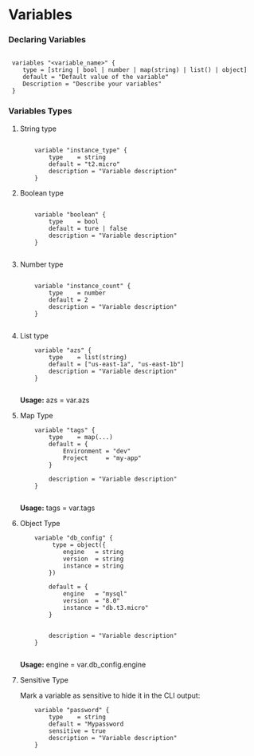 # Variables


### Declaring Variables

```

 variables "<variable_name>" {
    type = [string | bool | number | map(string) | list() | object]
    default = "Default value of the variable"
    Description = "Describe your variables"
 }

```

### Variables Types

1. String type

    ```

        variable "instance_type" {
            type    = string
            default = "t2.micro"
            description = "Variable description"
        }

    ```
2. Boolean type

    ```

        variable "boolean" {
            type    = bool
            default = ture | false
            description = "Variable description"
        }
        
    ```

3. Number type
    ```

        variable "instance_count" {
            type    = number
            default = 2
            description = "Variable description"
        }
        
    ```
4. List type
    ```
        variable "azs" {
            type    = list(string)
            default = ["us-east-1a", "us-east-1b"]
            description = "Variable description"
        }
        
    ```
    **Usage:** azs = var.azs
    
5. Map Type
    ```
        variable "tags" {
            type    = map(...)
            default = {
                Environment = "dev"
                Project     = "my-app"
            }
            
            description = "Variable description"
        }
        
    ```
    **Usage:** tags = var.tags

6. Object Type
    ```
        variable "db_config" {
             type = object({
                engine   = string
                version  = string
                instance = string
            })
            
            default = {
                engine   = "mysql"
                version  = "8.0"
                instance = "db.t3.micro"
            }
            
            
            description = "Variable description"
        }
        
    ```
    **Usage:** engine = var.db_config.engine
    
7. Sensitive Type
        
    Mark a variable as sensitive to hide it in the CLI output:
    
    ```
        variable "password" {
            type    = string
            default = "Mypassword
            sensitive = true
            description = "Variable description"
        }
        
    ```